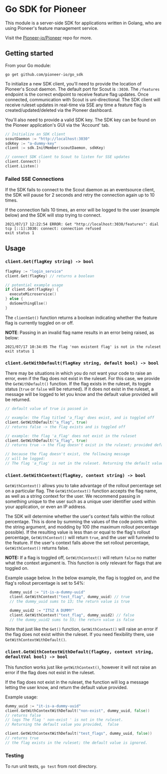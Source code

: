 # Go SDK for Pioneer

This module is a server-side SDK for applications written in Golang, who are using Pioneer's feature management service.

Visit the [Pioneer-io/Pioneer](https://github.com/pioneer-io/pioneer) repo for more.

## Getting started

From your Go module:
```
go get github.com/pioneer-io/go_sdk
```

To initialize a new SDK client, you'll need to provide the location of Pioneer's Scout daemon. The default port for Scout is `:3030`. The `/features` endpoint is the correct endpoint to receive feature flag updates. Once connected, communication with Scout is uni-directional. The SDK client will receive ruleset updates in real-time via SSE any time a feature flag is created/updated/deleted via the Pioneer dashboard.

You'll also need to provide a valid SDK key. The SDK key can be found on the Pioneer application's GUI via the 'Account' tab.

```Go
// Initialize an SDK client
scoutDaemon := "http://localhost:3030"
sdkKey := "a-dummy-key"
client := sdk.InitMember(scoutDaemon, sdkKey)

// connect SDK client to Scout to listen for SSE updates
client.Connect()
client.Listen()
```

### Failed SSE Connections
If the SDK fails to connect to the Scout daemon as an eventsource client, the SDK will pause for 2 seconds and retry the connection again up to 10 times.

If the connection fails 10 times, an error will be logged to the user (example below) and the SDK will stop trying to connect.
```
2021/07/17 12:22:54 ERROR: Get "http://localhost:3030/features": dial tcp [::1]:3030: connect: connection refused
exit status 1
```

## Usage

### `client.Get(flagKey string) -> bool`

```Go
flagKey := "login_service"
client.Get(flagKey) // returns a boolean

// potential example usage
if client.Get(flagKey) {
  executeMicroservice()
} else {
  doSomethingElse()
}

```

The `clientGet()` function returns a boolean indicating whether the feature flag is currently toggled on or off.

**NOTE**: Passing in an invalid flag name results in an error being raised, as below:

```
2021/07/17 10:34:05 The flag 'non existent flag' is not in the ruleset
exit status 1
```

### `client.GetWithDefault(flagKey string, default bool) -> bool`

There may be situations in which you do not want your code to raise an error, even if the flag does not exist in the ruleset. For this case, we provide the `GetWithDefault()` function. If the flag exists in the ruleset, its toggle status (`true` or `false` will be returned). If it does not exist in the ruleset, a message will be logged to let you know and the default value provided will be returned.

```Go
// default value of true is passed in

// example: the flag titled 'a_flag' does exist, and is toggled off
client.GetWithDefault("a_flag", true)
// returns false -> the flag exists and is toggled off

// example: the flag 'a_flag' does not exist in the ruleset
client.GetWithDefault("a_flag", true)
// returns true -> the flag doesn't exist in the ruleset; provided default value is returned.

// because the flag doesn't exist, the following message
// will be logged:
// The flag 'a_flag' is not in the ruleset. Returning the default value you provided,  true
```

### `client.GetWithContext(flagKey, context string) -> bool`

`GetWithContext()` allows you to take advantage of the rollout percentage set on a particular flag. The `GetWithContext()` function accepts the flag name, as well as a string context for the user. We recommend passing in something unique to the user such as a unique user identifier used within your application, or even an IP address.

The SDK will determine whether the user's context falls within the rollout percentage. This is done by summing the values of the code points within the string argument, and modding by 100 (the maximum rollout percentage possible). If the resulting value is less than or equal to the flag's rollout percentage, `GetWithContext()` will return `true`, and the user will funneled to the feature. If the user's context falls above the set rollout percentage, `GetWithContext()` returns false.

**NOTE:** If a flag is toggled off, `GetWithContext()` will return `false` no matter what the context argument is. This function is only relevant for flags that are toggled on.

Example usage below. In the below example, the flag is toggled on, and the flag's rollout percentage is set to 54%:

```Go
  dummy_uuid := "it-is-a-dummy-uuid"
  client.GetWithContext("test_flag", dummy_uuid) // true
  // the dummy_uuid sums to 13; the return value is true

  dummy_uuid2 := "ITSZ A DUMMY"
  client.GetWithContext("test_flag", dummy_uuid2) // false
  // the dummy_uuid2 sums to 55; the return value is false
```

Note that just like the `Get()` function, `GetWithContext()` will raise an error if the flag does not exist within the ruleset. If you need flexibility there, use `GetWithContextWithDefault()`.

### `client.GetWithContextWithDefault(flagKey, context string, defaultVal bool) -> bool`

This function works just like `getWithContext()`, however it will not raise an error if the flag does not exist in the ruleset.

If the flag does not exist in the ruleset, the function will log a message letting the user know, and return the default value provided.

Example usage:

```Go
dummy_uuid := "it-is-a-dummy-uuid"
client.GetWithContextWithDefault("non-exist", dummy_uuid, false))
// returns false
// logs The flag ' non-exist ' is not in the ruleset.
// Returning the default value you provided,  false

client.GetWithContextWithDefault("test_flags", dummy_uuid, false))
// returns true
// the flag exists in the ruleset; the default value is ignored.
```

### Testing
To run unit tests, `go test` from root directory.